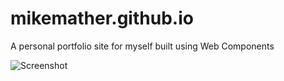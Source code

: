 # mikemather.github.io
A personal portfolio site for myself built using Web Components

![Screenshot](https://github.com/MikeMather/mikemather.github.io/blob/master/Screen%20Shot%202021-02-28%20at%202.44.07%20PM.png)
